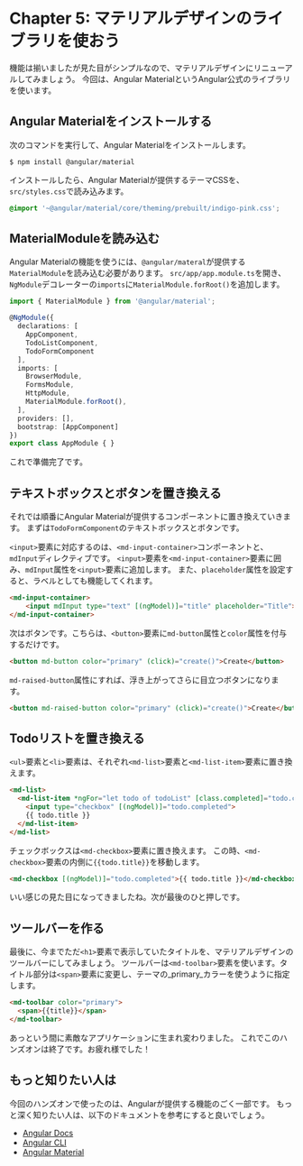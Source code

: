 # Chapter 5: マテリアルデザインのライブラリを使おう

機能は揃いましたが見た目がシンプルなので、マテリアルデザインにリニューアルしてみましょう。
今回は、Angular MaterialというAngular公式のライブラリを使います。

## Angular Materialをインストールする

次のコマンドを実行して、Angular Materialをインストールします。

```
$ npm install @angular/material
```

インストールしたら、Angular Materialが提供するテーマCSSを、`src/styles.css`で読み込みます。

```css
@import '~@angular/material/core/theming/prebuilt/indigo-pink.css';
```

## MaterialModuleを読み込む

Angular Materialの機能を使うには、`@angular/materal`が提供する`MaterialModule`を読み込む必要があります。
`src/app/app.module.ts`を開き、`NgModule`デコレーターの`imports`に`MaterialModule.forRoot()`を追加します。

```ts
import { MaterialModule } from '@angular/material';

@NgModule({
  declarations: [
    AppComponent,
    TodoListComponent,
    TodoFormComponent
  ],
  imports: [
    BrowserModule,
    FormsModule,
    HttpModule,
    MaterialModule.forRoot(),
  ],
  providers: [],
  bootstrap: [AppComponent]
})
export class AppModule { }
```

これで準備完了です。

## テキストボックスとボタンを置き換える

それでは順番にAngular Materialが提供するコンポーネントに置き換えていきます。
まずは`TodoFormComponent`のテキストボックスとボタンです。

`<input>`要素に対応するのは、`<md-input-container>`コンポーネントと、`mdInput`ディレクティブです。
`<input>`要素を`<md-input-container>`要素に囲み、`mdInput`属性を`<input>`要素に追加します。
また、`placeholder`属性を設定すると、ラベルとしても機能してくれます。

```html
<md-input-container>
    <input mdInput type="text" [(ngModel)]="title" placeholder="Title">
</md-input-container>
```

次はボタンです。こちらは、`<button>`要素に`md-button`属性と`color`属性を付与するだけです。

```html
<button md-button color="primary" (click)="create()">Create</button>
```

`md-raised-button`属性にすれば、浮き上がってさらに目立つボタンになります。

```html
<button md-raised-button color="primary" (click)="create()">Create</button>
```

## Todoリストを置き換える

`<ul>`要素と`<li>`要素は、それぞれ`<md-list>`要素と`<md-list-item>`要素に置き換えます。

```html
<md-list>
  <md-list-item *ngFor="let todo of todoList" [class.completed]="todo.completed">
    <input type="checkbox" [(ngModel)]="todo.completed">
    {{ todo.title }}
  </md-list-item>
</md-list>
```

チェックボックスは`<md-checkbox>`要素に置き換えます。
この時、`<md-checkbox>`要素の内側に`{{todo.title}}`を移動します。

```html
<md-checkbox [(ngModel)]="todo.completed">{{ todo.title }}</md-checkbox>
```

いい感じの見た目になってきましたね。次が最後のひと押しです。

## ツールバーを作る

最後に、今までただ`<h1>`要素で表示していたタイトルを、マテリアルデザインのツールバーにしてみましょう。
ツールバーは`<md-toolbar>`要素を使います。タイトル部分は`<span>`要素に変更し、テーマの_primary_カラーを使うように指定します。

```html
<md-toolbar color="primary">
  <span>{{title}}</span>
</md-toolbar>
```

あっという間に素敵なアプリケーションに生まれ変わりました。
これでこのハンズオンは終了です。お疲れ様でした！

## もっと知りたい人は

今回のハンズオンで使ったのは、Angularが提供する機能のごく一部です。
もっと深く知りたい人は、以下のドキュメントを参考にすると良いでしょう。

- [Angular Docs](https://angular.io/docs/ts/latest/)
- [Angular CLI](https://github.com/angular/angular-cli)
- [Angular Material](https://material.angular.io)
